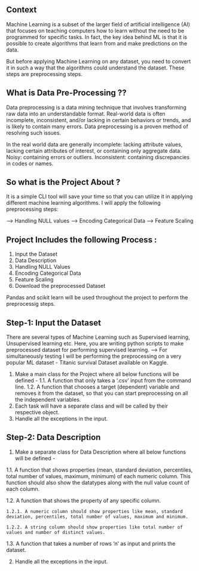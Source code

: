 ## Context
Machine Learning is a subset of the larger field of artificial intelligence (AI) that focuses on teaching computers how to learn without the need to be programmed for specific tasks. In fact, the key idea behind ML is that it is possible to create algorithms that learn from and make predictions on the data.

But before applying Machine Learning on any dataset, you need to convert it in such a way that the algorithms could understand the dataset. These steps are preprocessing steps.

## What is Data Pre-Processing ??
Data preprocessing is a data mining technique that involves transforming raw data into an understandable format. Real-world data is often incomplete, inconsistent, and/or lacking in certain behaviors or trends, and is likely to contain many errors. Data preprocessing is a proven method of resolving such issues.

In the real world data are generally incomplete: lacking attribute values, lacking certain attributes of interest, or containing only aggregate data. Noisy: containing errors or outliers. Inconsistent: containing discrepancies in codes or names.

## So what is the Project About ?
It is a simple CLI tool will save your time so that you can utilize it in applying different machine learning algorithms.
I will apply the following preprocessing steps:

--> Handling NULL values
--> Encoding Categorical Data
--> Feature Scaling

## Project Includes the following Process : 
1. Input the Dataset
2. Data Description
3. Handling NULL Values
4. Encoding Categorical Data
5. Feature Scaling
6. Download the preprocessed Dataset

Pandas and scikit learn will be used throughout the project to perform the preprocessig steps.

## Step-1: Input the Dataset
There are several types of Machine Learning such as Supervised learning, Unsupervised learning etc. Here, you are writing python scripts to make preprocessed dataset for performing supervised learning.
--> For simultaneously testing I will be performing the preprocessing on a very popular ML dataset - Titanic survival Dataset available on Kaggle.

1. Make a main class for the Project where all below functions will be defined -
  1.1. A function that only takes a ‘.csv’ input from the command line.
  1.2. A function that chooses a target (dependent) variable and removes it from the dataset, so that you can start preprocessing on all the independent variables.
2. Each task will have a separate class and will be called by their respective object.
3. Handle all the exceptions in the input.

## Step-2: Data Description
1. Make a separate class for Data Description where all below functions will be defined -

  1.1. A function that shows properties (mean, standard deviation, percentiles, total number of values, maximum, minimum) of each numeric column. This function should        also show the datatypes along with the null value count of each column.
  
  1.2. A function that shows the property of any specific column.
  
    1.2.1. A numeric column should show properties like mean, standard deviation, percentiles, total number of values, maximum and minimum.
 
    1.2.2. A string column should show properties like total number of values and number of distinct values.
  1.3. A function that takes a number of rows ‘n’ as input and prints the dataset.
  
2. Handle all the exceptions in the input.

